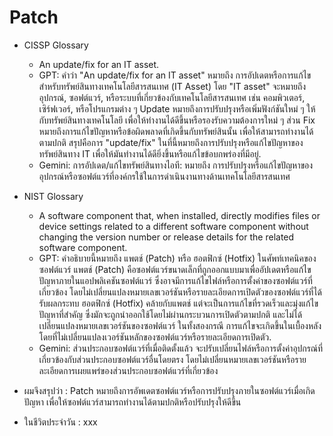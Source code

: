 # Patch

- CISSP Glossary
   - An update/fix for an IT asset.
   - GPT: คำว่า "An update/fix for an IT asset" หมายถึง การอัปเดตหรือการแก้ไขสำหรับทรัพย์สินทางเทคโนโลยีสารสนเทศ (IT Asset) โดย "IT asset" จะหมายถึงอุปกรณ์, ซอฟต์แวร์, หรือระบบที่เกี่ยวข้องกับเทคโนโลยีสารสนเทศ เช่น คอมพิวเตอร์, เซิร์ฟเวอร์, หรือโปรแกรมต่าง ๆ
Update หมายถึงการปรับปรุงหรือเพิ่มฟังก์ชันใหม่ ๆ ให้กับทรัพย์สินทางเทคโนโลยี เพื่อให้ทำงานได้ดีขึ้นหรือรองรับความต้องการใหม่ ๆ ส่วน Fix หมายถึงการแก้ไขปัญหาหรือข้อผิดพลาดที่เกิดขึ้นกับทรัพย์สินนั้น เพื่อให้สามารถทำงานได้ตามปกติ
สรุปคือการ "update/fix" ในที่นี้หมายถึงการปรับปรุงหรือแก้ไขปัญหาของทรัพย์สินทาง IT เพื่อให้มันทำงานได้ดียิ่งขึ้นหรือแก้ไขข้อบกพร่องที่มีอยู่.
   - Gemini: การอัปเดต/แก้ไขทรัพย์สินทางไอที: หมายถึง การปรับปรุงหรือแก้ไขปัญหาของอุปกรณ์หรือซอฟต์แวร์ที่องค์กรใช้ในการดำเนินงานทางด้านเทคโนโลยีสารสนเทศ
     
- NIST Glossary
   - A software component that, when installed, directly modifies files or device settings related to a different software component without changing the version number or release details for the related software component.
   - GPT: คำอธิบายนี้หมายถึง แพตช์ (Patch) หรือ ฮอตฟิกซ์ (Hotfix) ในศัพท์เทคนิคของซอฟต์แวร์
แพตช์ (Patch) คือซอฟต์แวร์ขนาดเล็กที่ถูกออกแบบมาเพื่ออัปเดตหรือแก้ไขปัญหาภายในแอปพลิเคชันซอฟต์แวร์ ซึ่งอาจมีการแก้ไขไฟล์หรือการตั้งค่าของซอฟต์แวร์ที่เกี่ยวข้อง โดยไม่เปลี่ยนแปลงหมายเลขเวอร์ชันหรือรายละเอียดการเปิดตัวของซอฟต์แวร์ที่ได้รับผลกระทบ
ฮอตฟิกซ์ (Hotfix) คล้ายกับแพตช์ แต่จะเป็นการแก้ไขที่รวดเร็วและมุ่งแก้ไขปัญหาที่สำคัญ ซึ่งมักจะถูกนำออกใช้โดยไม่ผ่านกระบวนการเปิดตัวตามปกติ และไม่ได้เปลี่ยนแปลงหมายเลขเวอร์ชันของซอฟต์แวร์
ในทั้งสองกรณี การแก้ไขจะเกิดขึ้นในเบื้องหลัง โดยที่ไม่เปลี่ยนแปลงเวอร์ชันหลักของซอฟต์แวร์หรือรายละเอียดการเปิดตัว.
   - Gemini: ส่วนประกอบซอฟต์แวร์ที่เมื่อติดตั้งแล้ว จะปรับเปลี่ยนไฟล์หรือการตั้งค่าอุปกรณ์ที่เกี่ยวข้องกับส่วนประกอบซอฟต์แวร์อื่นโดยตรง โดยไม่เปลี่ยนหมายเลขเวอร์ชันหรือรายละเอียดการเผยแพร่ของส่วนประกอบซอฟต์แวร์ที่เกี่ยวข้อง

- ผมจึงสรุปว่า : Patch หมายถึงการอัพเดตซอฟต์แวร์หรือการปรับปรุงภายในซอฟต์แวร์เมื่อเกิดปัญหา เพื่อให้ซอฟต์แวร์สามารถทำงานได้ตามปกติหรือปรับปรุงให้ดีขึ้น

- ในชีวิตประจำวัน : xxx
